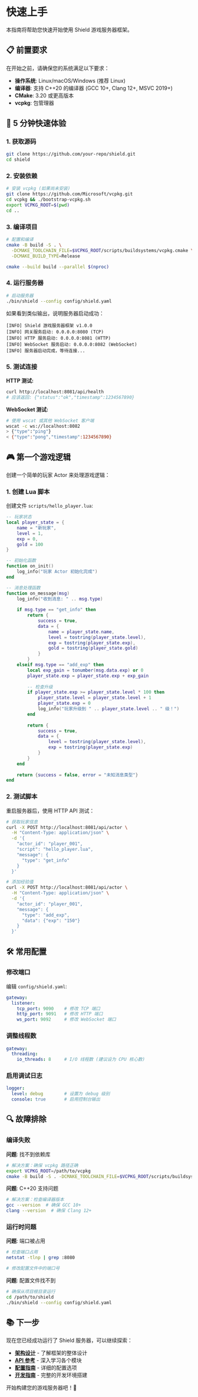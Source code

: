 # 快速上手

本指南将帮助您快速开始使用 Shield 游戏服务器框架。

## 📋 前置要求

在开始之前，请确保您的系统满足以下要求：

- **操作系统**: Linux/macOS/Windows (推荐 Linux)
- **编译器**: 支持 C++20 的编译器 (GCC 10+, Clang 12+, MSVC 2019+)
- **CMake**: 3.20 或更高版本
- **vcpkg**: 包管理器

## 🚀 5 分钟快速体验

### 1. 获取源码

```bash
git clone https://github.com/your-repo/shield.git
cd shield
```

### 2. 安装依赖

```bash
# 安装 vcpkg (如果尚未安装)
git clone https://github.com/Microsoft/vcpkg.git
cd vcpkg && ./bootstrap-vcpkg.sh
export VCPKG_ROOT=$(pwd)
cd ..
```

### 3. 编译项目

```bash
# 配置和编译
cmake -B build -S . \
  -DCMAKE_TOOLCHAIN_FILE=$VCPKG_ROOT/scripts/buildsystems/vcpkg.cmake \
  -DCMAKE_BUILD_TYPE=Release

cmake --build build --parallel $(nproc)
```

### 4. 运行服务器

```bash
# 启动服务器
./bin/shield --config config/shield.yaml
```

如果看到类似输出，说明服务器启动成功：

```
[INFO] Shield 游戏服务器框架 v1.0.0
[INFO] 网关服务启动: 0.0.0.0:8080 (TCP)
[INFO] HTTP 服务启动: 0.0.0.0:8081 (HTTP)  
[INFO] WebSocket 服务启动: 0.0.0.0:8082 (WebSocket)
[INFO] 服务器启动完成，等待连接...
```

### 5. 测试连接

**HTTP 测试:**
```bash
curl http://localhost:8081/api/health
# 应该返回: {"status":"ok","timestamp":1234567890}
```

**WebSocket 测试:**
```bash
# 使用 wscat 或其他 WebSocket 客户端
wscat -c ws://localhost:8082
> {"type":"ping"}
< {"type":"pong","timestamp":1234567890}
```

## 🎮 第一个游戏逻辑

创建一个简单的玩家 Actor 来处理游戏逻辑：

### 1. 创建 Lua 脚本

创建文件 `scripts/hello_player.lua`:

```lua
-- 玩家状态
local player_state = {
    name = "新玩家",
    level = 1,
    exp = 0,
    gold = 100
}

-- 初始化函数
function on_init()
    log_info("玩家 Actor 初始化完成")
end

-- 消息处理函数
function on_message(msg)
    log_info("收到消息: " .. msg.type)
    
    if msg.type == "get_info" then
        return {
            success = true,
            data = {
                name = player_state.name,
                level = tostring(player_state.level),
                exp = tostring(player_state.exp),
                gold = tostring(player_state.gold)
            }
        }
    elseif msg.type == "add_exp" then
        local exp_gain = tonumber(msg.data.exp) or 0
        player_state.exp = player_state.exp + exp_gain
        
        -- 检查升级
        if player_state.exp >= player_state.level * 100 then
            player_state.level = player_state.level + 1
            player_state.exp = 0
            log_info("玩家升级到 " .. player_state.level .. " 级！")
        end
        
        return {
            success = true,
            data = {
                level = tostring(player_state.level),
                exp = tostring(player_state.exp)
            }
        }
    end
    
    return {success = false, error = "未知消息类型"}
end
```

### 2. 测试脚本

重启服务器后，使用 HTTP API 测试：

```bash
# 获取玩家信息
curl -X POST http://localhost:8081/api/actor \
  -H "Content-Type: application/json" \
  -d '{
    "actor_id": "player_001",
    "script": "hello_player.lua",
    "message": {
      "type": "get_info"
    }
  }'

# 添加经验值
curl -X POST http://localhost:8081/api/actor \
  -H "Content-Type: application/json" \
  -d '{
    "actor_id": "player_001", 
    "message": {
      "type": "add_exp",
      "data": {"exp": "150"}
    }
  }'
```

## 🛠️ 常用配置

### 修改端口

编辑 `config/shield.yaml`:

```yaml
gateway:
  listener:
    tcp_port: 9090    # 修改 TCP 端口
    http_port: 9091   # 修改 HTTP 端口  
    ws_port: 9092     # 修改 WebSocket 端口
```

### 调整线程数

```yaml
gateway:
  threading:
    io_threads: 8     # I/O 线程数 (建议设为 CPU 核心数)
```

### 启用调试日志

```yaml
logger:
  level: debug        # 设置为 debug 级别
  console: true       # 启用控制台输出
```

## 🔍 故障排除

### 编译失败

**问题**: 找不到依赖库
```bash
# 解决方案：确保 vcpkg 路径正确
export VCPKG_ROOT=/path/to/vcpkg
cmake -B build -S . -DCMAKE_TOOLCHAIN_FILE=$VCPKG_ROOT/scripts/buildsystems/vcpkg.cmake
```

**问题**: C++20 支持问题
```bash
# 解决方案：检查编译器版本
gcc --version  # 确保 GCC 10+
clang --version  # 确保 Clang 12+
```

### 运行时问题

**问题**: 端口被占用
```bash
# 检查端口占用
netstat -tlnp | grep :8080

# 修改配置文件中的端口号
```

**问题**: 配置文件找不到
```bash
# 确保从项目根目录运行
cd /path/to/shield
./bin/shield --config config/shield.yaml
```

## 📚 下一步

现在您已经成功运行了 Shield 服务器，可以继续探索：

- **[架构设计](architecture.md)** - 了解框架的整体设计
- **[API 参考](api/core.md)** - 深入学习各个模块
- **[配置指南](configuration.md)** - 详细的配置选项
- **[开发指南](development-guide.md)** - 完整的开发环境搭建

开始构建您的游戏服务器吧！🎉